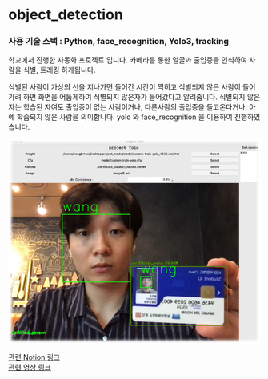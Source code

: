 # object_detection

### 사용 기술 스택 : Python, face_recognition, Yolo3, tracking
학교에서 진행한 자동화 프로젝트 입니다. 
카메라를 통한 얼굴과 출입증을 인식하여 사람을 식별, 트래킹 하게됩니다.

식별된 사람이 가상의 선을 지나가면 들어간 시간이 찍히고 식별되지 않은 사람이 들어가려 하면 화면을 어둡게하여 식별되지 않은자가 들어갔다고 알려줍니다.
식별되지 않은 자는 학습된 자여도 출입증이 없는 사람이거나, 다른사람의 출입증을 들고온다거나, 아예 학습되지 않은 사람을 의미합니다.
yolo 와 face_recognition 을 이용하여 진행하였습니다.


![image](./1.jpg)


[관련 Notion 링크](https://tasteful-dianella-4f4.notion.site/c9c65178a7924578b213029bd4d4550a)  
[관련 영상 링크](https://youtu.be/BhmaxMiq5X8)
